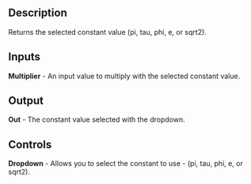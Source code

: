 ## Description
Returns the selected constant value (pi, tau, phi, e, or sqrt2).

## Inputs
**Multiplier** - An input value to multiply with the selected constant value.

## Output
**Out** - The constant value selected with the dropdown.

## Controls
**Dropdown** - Allows you to select the constant to use - (pi, tau, phi, e, or sqrt2).